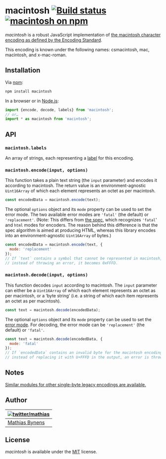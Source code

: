 # macintosh [![Build status](https://github.com/mathiasbynens/macintosh/workflows/run-checks/badge.svg)](https://github.com/mathiasbynens/macintosh/actions?query=workflow%3Arun-checks) [![macintosh on npm](https://img.shields.io/npm/v/macintosh)](https://www.npmjs.com/package/macintosh)

_macintosh_ is a robust JavaScript implementation of [the macintosh character encoding as defined by the Encoding Standard](https://encoding.spec.whatwg.org/#macintosh).

This encoding is known under the following names: csmacintosh, mac, macintosh, and x-mac-roman.

## Installation

Via [npm](https://www.npmjs.com/):

```bash
npm install macintosh
```

In a browser or in [Node.js](https://nodejs.org/):

```js
import {encode, decode, labels} from 'macintosh';
// or…
import * as macintosh from 'macintosh';
```

## API

### `macintosh.labels`

An array of strings, each representing a [label](https://encoding.spec.whatwg.org/#label) for this encoding.

### `macintosh.encode(input, options)`

This function takes a plain text string (the `input` parameter) and encodes it according to macintosh. The return value is an environment-agnostic `Uint16Array` of which each element represents an octet as per macintosh.

```js
const encodedData = macintosh.encode(text);
```

The optional `options` object and its `mode` property can be used to set the error mode. The two available error modes are `'fatal'` (the default) or `'replacement'`. (Note: This differs from [the spec](https://encoding.spec.whatwg.org/#error-mode), which recognizes `'fatal`' and `html` modes for encoders. The reason behind this difference is that the spec algorithm is aimed at producing HTML, whereas this library encodes into an environment-agnostic `Uint16Array` of bytes.)

```js
const encodedData = macintosh.encode(text, {
  mode: 'replacement'
});
// If `text` contains a symbol that cannot be represented in macintosh,
// instead of throwing an error, it becomes 0xFFFD.
```

### `macintosh.decode(input, options)`

This function decodes `input` according to macintosh. The `input` parameter can either be a `Uint16Array` of which each element represents an octet as per macintosh, or a ‘byte string’ (i.e. a string of which each item represents an octet as per macintosh).

```js
const text = macintosh.decode(encodedData);
```

The optional `options` object and its `mode` property can be used to set the [error mode](https://encoding.spec.whatwg.org/#error-mode). For decoding, the error mode can be `'replacement'` (the default) or `'fatal'`.

```js
const text = macintosh.decode(encodedData, {
  mode: 'fatal'
});
// If `encodedData` contains an invalid byte for the macintosh encoding,
// instead of replacing it with U+FFFD in the output, an error is thrown.
```

## Notes

[Similar modules for other single-byte legacy encodings are available.](https://www.npmjs.com/browse/keyword/legacy-encoding)

## Author

| [![twitter/mathias](https://gravatar.com/avatar/24e08a9ea84deb17ae121074d0f17125?s=70)](https://twitter.com/mathias "Follow @mathias on Twitter") |
|---|
| [Mathias Bynens](https://mathiasbynens.be/) |

## License

_macintosh_ is available under the [MIT](https://mths.be/mit) license.
